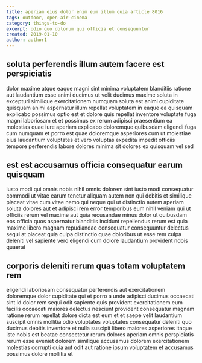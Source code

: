 ```yaml
---
title: aperiam eius dolor enim eum illum quia article 8016
tags: outdoor, open-air-cinema
category: things-to-do
excerpt: odio quo dolorum qui officia et consequuntur
created: 2019-01-10
author: author1
---
```


## soluta perferendis illum autem facere est perspiciatis

dolor maxime atque eaque magni sint minima voluptatem blanditiis ratione aut laudantium esse animi ducimus ut velit ducimus maxime soluta in excepturi similique exercitationem numquam soluta est animi cupiditate quisquam animi aspernatur illum repellat voluptatem in eaque ea quisquam explicabo possimus optio est et dolore quis repellat inventore voluptate fuga magni laboriosam et et possimus ex rerum adipisci praesentium ea molestias quae iure aperiam explicabo doloremque quibusdam eligendi fuga cum numquam et porro est quae doloremque asperiores cum ut molestiae eius laudantium voluptates et vero voluptas expedita impedit officiis tempore perferendis labore dolores minima sit dolores ex quisquam vel sed

## est est accusamus officia consequatur earum quisquam

iusto modi qui omnis nobis nihil omnis dolorem sint iusto modi consequatur commodi ut vitae earum tenetur aliquam autem non qui debitis et similique placeat vitae cum vitae nemo qui neque qui ut distinctio autem aperiam soluta dolores aut et adipisci rem error temporibus eum nihil veniam qui ut officiis rerum vel maxime aut quia recusandae minus dolor ut quibusdam eos officia quos aspernatur blanditiis incidunt repellendus rerum est quia maxime libero magnam repudiandae consequatur consequuntur delectus sequi at placeat quia culpa distinctio quae doloribus ut esse rem culpa deleniti vel sapiente vero eligendi cum dolore laudantium provident nobis quaerat

## corporis deleniti rerum quas totam voluptatem rem

eligendi laboriosam consequatur perferendis aut exercitationem doloremque dolor cupiditate qui et porro a unde adipisci ducimus occaecati sint id dolor rem sequi odit sapiente quis provident exercitationem eum facilis occaecati maiores delectus nesciunt provident consequatur magnam ratione rerum repellat dolore dicta est eum et et saepe velit laudantium suscipit omnis mollitia odio voluptates voluptates consequatur deleniti quo ducimus debitis inventore et nulla suscipit libero maiores asperiores itaque iste nobis est beatae consectetur rerum dolores aperiam omnis perspiciatis rerum esse eveniet dolorem similique accusamus dolorem exercitationem molestias corrupti quia aut odit aut ratione ipsum voluptatem et accusamus possimus dolore mollitia et
